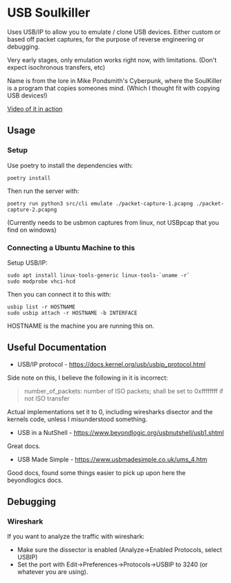 # USB Soulkiller

Uses USB/IP to allow you to emulate / clone USB devices.
Either custom or based off packet captures, for the purpose of reverse
engineering or debugging.

Very early stages, only emulation works right now, with limitations.
(Don't expect isochronous transfers, etc)

Name is from the lore in Mike Pondsmith's Cyberpunk, where the SoulKiller is a
program that copies someones mind. (Which I thought fit with copying USB
devices!)

[Video of it in action](https://www.youtube.com/watch?v=GsFO1ZnthBA)

## Usage

### Setup

Use poetry to install the dependencies with:
```
poetry install
```

Then run the server with:

```
poetry run python3 src/cli emulate ./packet-capture-1.pcapng ./packet-capture-2.pcapng
```

(Currently needs to be usbmon captures from linux, not USBpcap that you find on
windows)

### Connecting a Ubuntu Machine to this

Setup USB/IP:
```
sudo apt install linux-tools-generic linux-tools-`uname -r`
sudo modprobe vhci-hcd
```

Then you can connect it to this with:

```
usbip list -r HOSTNAME
sudo usbip attach -r HOSTNAME -b INTERFACE
```

HOSTNAME is the machine you are running this on.


## Useful Documentation

* USB/IP protocol - https://docs.kernel.org/usb/usbip_protocol.html

Side note on this, I believe the following in it is incorrect:

> number_of_packets: number of ISO packets; shall be set to 0xffffffff if not
> ISO transfer 

Actual implementations set it to 0, including wiresharks disector and the
kernels code, unless I misunderstood something.

* USB in a NutShell - https://www.beyondlogic.org/usbnutshell/usb1.shtml

Great docs.

* USB Made Simple - https://www.usbmadesimple.co.uk/ums_4.htm

Good docs, found some things easier to pick up upon here the beyondlogics docs.

## Debugging

### Wireshark

If you want to analyze the traffic with wireshark:

* Make sure the dissector is enabled (Analyze->Enabled Protocols, select USBIP)
* Set the port with Edit->Preferences->Protocols->USBIP to 3240 (or whatever you
  are using).
